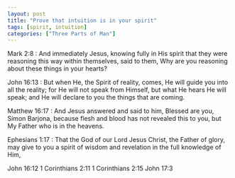 ```yaml
---
layout: post
title: "Prove that intuition is in your spirit"
tags: [spirit, intuition]
categories: ["Three Parts of Man"]
---
```


Mark 2:8
: And immediately Jesus, knowing fully in His spirit that they were reasoning this way within themselves, said to them, Why are you reasoning about these things in your hearts?

John 16:13
: But when He, the Spirit of reality, comes, He will guide you into all the reality; for He will not speak from Himself, but what He hears He will speak; and He will declare to you the things that are coming.

Matthew 16:17
: And Jesus answered and said to him, Blessed are you, Simon Barjona, because flesh and blood has not revealed this to you, but My Father who is in the heavens.

Ephesians 1:17
: That the God of our Lord Jesus Christ, the Father of glory, may give to you a spirit of wisdom and revelation in the full knowledge of Him,


John 16:12
1 Corinthians 2:11
1 Corinthians 2:15
John 17:3
